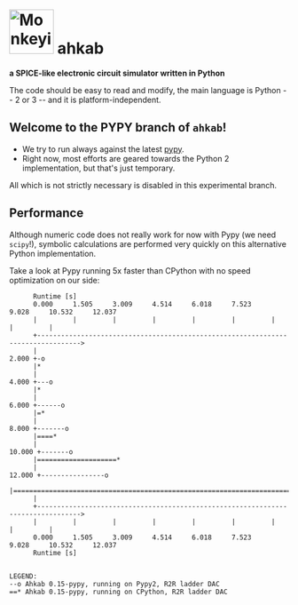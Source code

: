 <img src="http://raw.github.com/wiki/ahkab/ahkab/images/logo_small.png" alt="Monkeying around" style="width: 80px;"/> ahkab
===========================================================================================================================

**a SPICE-like electronic circuit simulator written in Python**

The code should be easy to read and modify, the main language is Python -- 2 or 3 -- and it is platform-independent.

## Welcome to the PYPY branch of `ahkab`!

* We try to run always against the latest [pypy](http://pypy.org/).
* Right now, most efforts are geared towards the Python 2 implementation, but that's just temporary.

All which is not strictly necessary is disabled in this experimental branch.

## Performance

Although numeric code does not really work for now with Pypy (we need `scipy`!), symbolic calculations are performed
very quickly on this alternative Python implementation.

Take a look at Pypy running 5x faster than CPython with no speed optimization on our side:

```
      Runtime [s]
      0.000     1.505     3.009     4.514     6.018     7.523     9.028     10.532     12.037     
      |         |         |         |         |         |         |         |         |         
      +--------------------------------------------------------------------------------->
      |
2.000 +-o
      |*
      |
4.000 +---o
      |*
      |
6.000 +------o
      |=*
      |
8.000 +-------o
      |====*
      |
10.000 +-------o
      |====================*
      |
12.000 +----------------o
      |===============================================================================*
      |
      +--------------------------------------------------------------------------------->
      |         |         |         |         |         |         |         |         |         
      0.000     1.505     3.009     4.514     6.018     7.523     9.028     10.532     12.037
      Runtime [s]


LEGEND:
--o Ahkab 0.15-pypy, running on Pypy2, R2R ladder DAC
==* Ahkab 0.15-pypy, running on CPython, R2R ladder DAC
```
